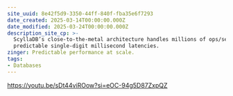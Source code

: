 ```yaml
---
site_uuid: 8e42f5d9-3350-44ff-840f-fba35e6f7293
date_created: 2025-03-14T00:00:00.000Z
date_modified: 2025-03-24T00:00:00.000Z
description_site_cp: >-
  ScyllaDB’s close-to-the-metal architecture handles millions of ops/sec with
  predictable single-digit millisecond latencies.
zinger: Predictable performance at scale.
tags:
- Databases
---
```






https://youtu.be/sDt44viROow?si=eOC-94g5D87ZxpQZ
